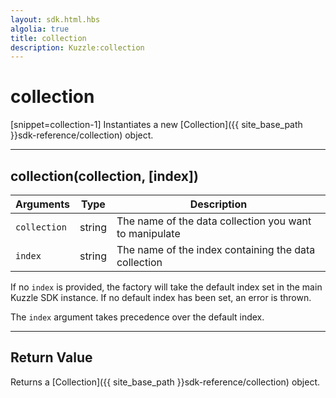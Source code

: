 ```yaml
---
layout: sdk.html.hbs
algolia: true
title: collection
description: Kuzzle:collection
---
```

  

# collection
[snippet=collection-1]
Instantiates a new [Collection]({{ site_base_path }}sdk-reference/collection) object.

---

## collection(collection, [index])

| Arguments | Type | Description |
|---------------|---------|----------------------------------------|
| ``collection`` | string | The name of the data collection you want to manipulate |
| ``index`` | string | The name of the index containing the data collection |

If no ``index`` is provided, the factory will take the default index set in the main Kuzzle SDK instance. If no default index has been set, an error is thrown.

The ``index`` argument takes precedence over the default index.

---

## Return Value

Returns a [Collection]({{ site_base_path }}sdk-reference/collection) object.
